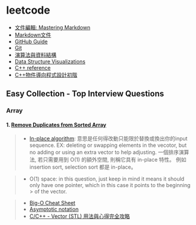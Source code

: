 # leetcode
- [文件編輯: Mastering Markdown](https://guides.github.com/features/mastering-markdown/)
- [Markdown文件](https://markdown.tw/)
- [GitHub Guide](https://guides.github.com/)
- [Git](https://git-scm.com/book/en/v2)
- [演算法與資料結構](http://alrightchiu.github.io/SecondRound/mu-lu-yan-suan-fa-yu-zi-liao-jie-gou.html)
- [Data Structure Visualizations](https://www.cs.usfca.edu/~galles/visualization/Algorithms.html)
- [C++ reference](https://en.cppreference.com/w/)
- [C++物件導向程式設計初階](http://www.cs.nthu.edu.tw/~dr908301/)
## Easy Collection - Top Interview Questions
### Array
#### 1. [Remove Duplicates from Sorted Array](https://leetcode.com/explore/interview/card/top-interview-questions-easy/92/array/727/)
> - [In-place algorithm](https://en.wikipedia.org/wiki/In-place_algorithm):
> 意思是任何得改動只能限於替換或換出你的input sequence. 
> EX: deleting or swapping elements in the vecotor, but no adding or using an extra vector to help adjusting.
> 一個排序演算法, 若只需要用到 O(1) 的額外空間, 則稱它具有 in-place 特性。 例如 insertion sort, selection sort 都是 in-place。 

> - O(1) space:
> in this question, just keep in mind it means it should only have one pointer, which in this case it points to the beginning > of the vector.

> - [Big-O Cheat Sheet](http://www.bigocheatsheet.com/)
> - [Asymptotic notation](https://www.khanacademy.org/computing/computer-science/algorithms/asymptotic-notation/a/asymptotic-notation)
> - [C/C++ - Vector (STL) 用法與心得完全攻略](http://mropengate.blogspot.com/2015/07/cc-vector-stl.html)


